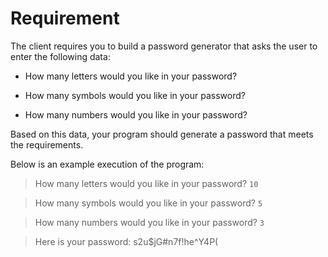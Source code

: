 # Requirement

The client requires you to build a password generator that asks the user to enter the following data:

- How many letters would you like in your password?

- How many symbols would you like in your password?

- How many numbers would you like in your password?

Based on this data, your program should generate a password that meets the requirements.


Below is an example execution of the program:
> How many letters would you like in your password? `10`

> How many symbols would you like in your password? `5`

> How many numbers would you like in your password? `3`

> Here is your password: s2u$jG#n7f!he^Y4P(


